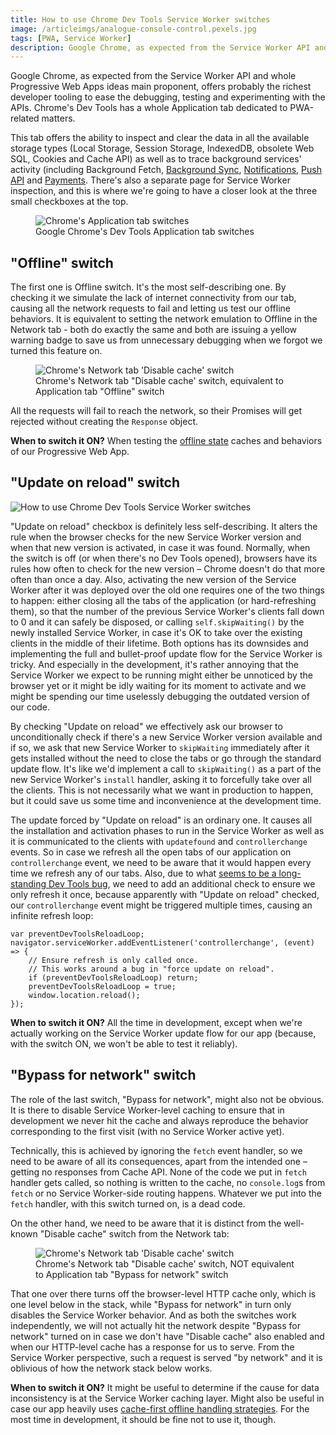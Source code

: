 ```yaml
---
title: How to use Chrome Dev Tools Service Worker switches
image: /articleimgs/analogue-console-control.pexels.jpg
tags: [PWA, Service Worker]
description: Google Chrome, as expected from the Service Worker API and whole Progressive Web Apps ideas main proponent, offers probably the richest developer tooling to ease the debugging, testing and experimenting with the APIs. Chrome's Dev Tools has a whole Application tab dedicated to PWA-related matters.
---
```


Google Chrome, as expected from the Service Worker API and whole Progressive Web Apps ideas main proponent, offers probably the richest developer tooling to ease the debugging, testing and experimenting with the APIs. Chrome's Dev Tools has a whole Application tab dedicated to PWA-related matters. 

This tab offers the ability to inspect and clear the data in all the available storage types (Local Storage, Session Storage, IndexedDB, obsolete Web SQL, Cookies and Cache API) as well as to trace background services' activity (including Background Fetch, [Background Sync](https://whatwebcando.today/background-sync.html), [Notifications](https://whatwebcando.today/local-notifications.html), [Push API](https://whatwebcando.today/push-notifications.html) and [Payments](https://whatwebcando.today/payments.html). There's also a separate page for Service Worker inspection, and this is where we're going to have a closer look at the three small checkboxes at the top.

<figure>
  <img src="/articleimgs/chrome-switch-update-on-reload.png" alt="Chrome's Application tab switches" />
  <figcaption>Google Chrome's Dev Tools Application tab switches</figcaption>
</figure>

## "Offline" switch

The first one is Offline switch. It's the most self-describing one. By checking it we simulate the lack of internet connectivity from our tab, causing all the network requests to fail and letting us test our offline behaviors. It is equivalent to setting the network emulation to Offline in the Network tab - both do exactly the same and both are issuing a yellow warning badge to save us from unnecessary debugging when we forgot we turned this feature on.

<figure>
  <img src="/articleimgs/chrome-switch-disable-cache.png" alt="Chrome's Network tab 'Disable cache' switch" />
  <figcaption>Chrome's Network tab "Disable cache' switch, equivalent to Application tab "Offline" switch</figcaption>
</figure>

All the requests will fail to reach the network, so their Promises will get rejected without creating the `Response` object. 

**When to switch it ON?** When testing the [offline state](https://whatwebcando.today/offline.html) caches and behaviors of our Progressive Web App.

## "Update on reload" switch

![How to use Chrome Dev Tools Service Worker switches](/articleimgs/analogue-console-control.pexels.jpg)

"Update on reload" checkbox is definitely less self-describing. It alters the rule when the browser checks for the new Service Worker version and when that new version is activated, in case it was found. Normally, when the switch is off (or when there's no Dev Tools opened), browsers have its rules how often to check for the new version – Chrome doesn't do that more often than once a day. Also, activating the new version of the Service Worker after it was deployed over the old one requires one of the two things to happen: either closing all the tabs of the application (or hard-refreshing them), so that the number of the previous Service Worker's clients fall down to 0 and it can safely be disposed, or calling `self.skipWaiting()` by the newly installed Service Worker, in case it's OK to take over the existing clients in the middle of their lifetime. Both options has its downsides and implementing the full and bullet-proof update flow for the Service Worker is tricky. And especially in the development, it's rather annoying that the Service Worker we expect to be running might either be unnoticed by the browser yet or it might be idly waiting for its moment to activate and we might be spending our time uselessly debugging the outdated version of our code.

By checking "Update on reload" we effectively ask our browser to unconditionally check if there's a new Service Worker version available and if so, we ask that new Service Worker to `skipWaiting` immediately after it gets installed without the need to close the tabs or go through the standard update flow. It's like we'd implement a call to `skipWaiting()` as a part of the new Service Worker's `install` handler, asking it to forcefully take over all the clients. This is not necessarily what we want in production to happen, but it could save us some time and inconvenience at the development time.

The update forced by "Update on reload" is an ordinary one. It causes all the installation and activation phases to run in the Service Worker as well as it is communicated to the clients with `updatefound` and `controllerchange` events. So in case we refresh all the open tabs of our application on `controllerchange` event, we need to be aware that it would happen every time we refresh any of our tabs. Also, due to what [seems to be a long-standing Dev Tools bug](https://github.com/google/WebFundamentals/pull/5536/files), we need to add an additional check to ensure we only refresh it once, because apparently with "Update on reload" checked, our `controllerchange` event might be triggered multiple times, causing an infinite refresh loop:

```
var preventDevToolsReloadLoop;
navigator.serviceWorker.addEventListener('controllerchange', (event) => {
    // Ensure refresh is only called once.
    // This works around a bug in "force update on reload".
    if (preventDevToolsReloadLoop) return;
    preventDevToolsReloadLoop = true;
    window.location.reload();
});
```

**When to switch it ON?** All the time in development, except when we're actually working on the Service Worker update flow for our app (because, with the switch ON, we won't be able to test it reliably).

## "Bypass for network" switch

The role of the last switch, "Bypass for network", might also not be obvious. It is there to disable Service Worker-level caching to ensure that in development we never hit the cache and always reproduce the behavior corresponding to the first visit (with no Service Worker active yet). 

Technically, this is achieved by ignoring the `fetch` event handler, so we need to be aware of all its consequences, apart from the intended one – getting no responses from Cache API. None of the code we put in `fetch` handler gets called, so nothing is written to the cache, no `console.log`s from `fetch` or no Service Worker-side routing happens. Whatever we put into the `fetch` handler, with this switch turned on, is a dead code.

On the other hand, we need to be aware that it is distinct from the well-known "Disable cache" switch from the Network tab:

<figure>
  <img src="/articleimgs/chrome-switch-disable-cache.png" alt="Chrome's Network tab 'Disable cache' switch" />
  <figcaption>Chrome's Network tab "Disable cache' switch, NOT equivalent to Application tab "Bypass for network" switch</figcaption>
</figure>

That one over there turns off the browser-level HTTP cache only, which is one level below in the stack, while "Bypass for network" in turn only disables the Service Worker behavior. And as both the switches work independently, we will not actually hit the network despite "Bypass for network" turned on in case we don't have "Disable cache" also enabled and when our HTTP-level cache has a response for us to serve. From the Service Worker perspective, such a request is served "by network" and it is oblivious of how the network stack below works.

**When to switch it ON?** It might be useful to determine if the cause for data inconsistency is at the Service Worker caching layer. Might also be useful in case our app heavily uses [cache-first offline handling strategies](https://developers.google.com/web/fundamentals/instant-and-offline/offline-cookbook#cache-falling-back-to-network). For the most time in development, it should be fine not to use it, though.


